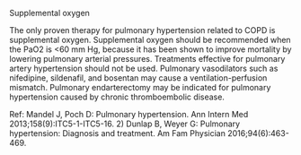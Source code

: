 Supplemental oxygen

The only proven therapy for pulmonary hypertension related to COPD is supplemental oxygen. Supplemental oxygen should be recommended when the PaO2 is <60 mm Hg, because it has been shown to improve mortality by lowering pulmonary arterial pressures. Treatments effective for pulmonary artery hypertension should not be used. Pulmonary vasodilators such as nifedipine, sildenafil, and bosentan may cause a ventilation-perfusion mismatch. Pulmonary endarterectomy may be indicated for pulmonary hypertension caused by chronic thromboembolic disease.

Ref: Mandel J, Poch D: Pulmonary hypertension. Ann Intern Med 2013;158(9):ITC5-1-ITC5-16.  2) Dunlap B, Weyer G: Pulmonary hypertension: Diagnosis and treatment. Am Fam Physician 2016;94(6):463-469.